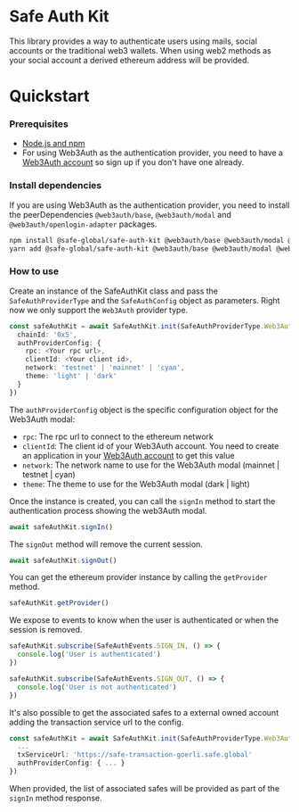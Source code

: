 # Safe Auth Kit

This library provides a way to authenticate users using mails, social accounts or the traditional web3 wallets. When using web2 methods as your social account a derived ethereum address will be provided.

# Quickstart

### Prerequisites

- [Node.js and npm](https://docs.npmjs.com/downloading-and-installing-node-js-and-npm#using-a-node-version-manager-to-install-nodejs-and-npm)
- For using Web3Auth as the authentication provider, you need to have a [Web3Auth account](https://web3auth.io) so sign up if you don't have one already.

### Install dependencies

If you are using Web3Auth as the authentication provider, you need to install the peerDependencies `@web3auth/base`, `@web3auth/modal` and `@web3auth/openlogin-adapter` packages.

```bash
npm install @safe-global/safe-auth-kit @web3auth/base @web3auth/modal @web3auth/openlogin-adapter
yarn add @safe-global/safe-auth-kit @web3auth/base @web3auth/modal @web3auth/openlogin-adapter
```

### How to use

Create an instance of the SafeAuthKit class and pass the `SafeAuthProviderType` and the `SafeAuthConfig` object as parameters.
Right now we only support the `Web3Auth` provider type.

```typescript
const safeAuthKit = await SafeAuthKit.init(SafeAuthProviderType.Web3Auth, {
  chainId: '0x5',
  authProviderConfig: {
    rpc: <Your rpc url>,
    clientId: <Your client id>,
    network: 'testnet' | 'mainnet' | 'cyan',
    theme: 'light' | 'dark'
  }
})
```

The `authProviderConfig` object is the specific configuration object for the Web3Auth modal:

- `rpc`: The rpc url to connect to the ethereum network
- `clientId`: The client id of your Web3Auth account. You need to create an application in your [Web3Auth account](https://dashboard.web3auth.io) to get this value
- `network`: The network name to use for the Web3Auth modal (mainnet | testnet | cyan)
- `theme`: The theme to use for the Web3Auth modal (dark | light)

Once the instance is created, you can call the `signIn` method to start the authentication process showing the web3Auth modal.

```typescript
await safeAuthKit.signIn()
```

The `signOut` method will remove the current session.

```typescript
await safeAuthKit.signOut()
```

You can get the ethereum provider instance by calling the `getProvider` method.

```typescript
safeAuthKit.getProvider()
```

We expose to events to know when the user is authenticated or when the session is removed.

```typescript
safeAuthKit.subscribe(SafeAuthEvents.SIGN_IN, () => {
  console.log('User is authenticated')
})

safeAuthKit.subscribe(SafeAuthEvents.SIGN_OUT, () => {
  console.log('User is not authenticated')
})
```

It's also possible to get the associated safes to a external owned account adding the transaction service url to the config.

```typescript
const safeAuthKit = await SafeAuthKit.init(SafeAuthProviderType.Web3Auth, {
  ...
  txServiceUrl: 'https://safe-transaction-goerli.safe.global'
  authProviderConfig: { ... }
})
```

When provided, the list of associated safes will be provided as part of the `signIn` method response.
